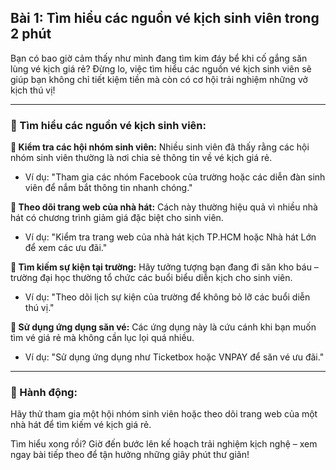 ## Bài 1: Tìm hiểu các nguồn vé kịch sinh viên trong 2 phút

Bạn có bao giờ cảm thấy như mình đang tìm kim đáy bể khi cố gắng săn lùng vé kịch giá rẻ? Đừng lo, việc tìm hiểu các nguồn vé kịch sinh viên sẽ giúp bạn không chỉ tiết kiệm tiền mà còn có cơ hội trải nghiệm những vở kịch thú vị!

---

### 📌 Tìm hiểu các nguồn vé kịch sinh viên:

**🔹 Kiểm tra các hội nhóm sinh viên:**
Nhiều sinh viên đã thấy rằng các hội nhóm sinh viên thường là nơi chia sẻ thông tin về vé kịch giá rẻ.

- Ví dụ: "Tham gia các nhóm Facebook của trường hoặc các diễn đàn sinh viên để nắm bắt thông tin nhanh chóng."

**🔹 Theo dõi trang web của nhà hát:**
Cách này thường hiệu quả vì nhiều nhà hát có chương trình giảm giá đặc biệt cho sinh viên.

- Ví dụ: "Kiểm tra trang web của nhà hát kịch TP.HCM hoặc Nhà hát Lớn để xem các ưu đãi."

**🔹 Tìm kiếm sự kiện tại trường:**
Hãy tưởng tượng bạn đang đi săn kho báu – trường đại học thường tổ chức các buổi biểu diễn kịch cho sinh viên.

- Ví dụ: "Theo dõi lịch sự kiện của trường để không bỏ lỡ các buổi diễn thú vị."

**🔹 Sử dụng ứng dụng săn vé:**
Các ứng dụng này là cứu cánh khi bạn muốn tìm vé giá rẻ mà không cần lục lọi quá nhiều.

- Ví dụ: "Sử dụng ứng dụng như Ticketbox hoặc VNPAY để săn vé ưu đãi."

---

### 🚀 Hành động:

Hãy thử tham gia một hội nhóm sinh viên hoặc theo dõi trang web của một nhà hát để tìm kiếm vé kịch giá rẻ.

Tìm hiểu xong rồi? Giờ đến bước lên kế hoạch trải nghiệm kịch nghệ – xem ngay bài tiếp theo để tận hưởng những giây phút thư giãn!